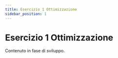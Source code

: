 ```yaml
---
title: Esercizio 1 Ottimizzazione
sidebar_position: 1
---
```


# Esercizio 1 Ottimizzazione

Contenuto in fase di sviluppo.
